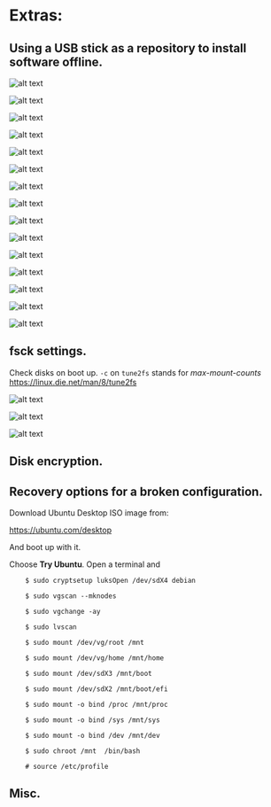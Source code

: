 # Extras:

## Using a USB stick as a repository to install software offline.

![alt text](./images/VirtualBox_Debian_11.6.png)

![alt text](./images/VirtualBox_Debian_11.6-1.png)

![alt text](./images/VirtualBox_Debian_11.6-2.png)

![alt text](./images/VirtualBox_Debian_11.6-3.png)

![alt text](./images/VirtualBox_Debian_11.6-15.png)

![alt text](./images/VirtualBox_Debian_11.6-16.png)

![alt text](./images/VirtualBox_Debian_11.6-17.png)

![alt text](./images/VirtualBox_Debian_11.6-4.png)

![alt text](./images/VirtualBox_Debian_11.6-5.png)

![alt text](./images/VirtualBox_Debian_11.6-6.png)

![alt text](./images/VirtualBox_Debian_11.6-7.png)

![alt text](./images/VirtualBox_Debian_11.6-8.png)

![alt text](./images/VirtualBox_Debian_11.6-9.png)

![alt text](./images/VirtualBox_Debian_11.6-10.png)

![alt text](./images/VirtualBox_Debian_11.6-11.png)

## fsck settings.
Check disks on boot up. `-c` on `tune2fs` stands for *max-mount-counts* https://linux.die.net/man/8/tune2fs 

![alt text](./images/VirtualBox_Debian_11.6-12.png)

![alt text](./images/VirtualBox_Debian_11.6-13.png)

![alt text](./images/VirtualBox_Debian_11.6-14.png)

## Disk encryption. 

## Recovery options for a broken configuration.


Download Ubuntu Desktop ISO image from: 

https://ubuntu.com/desktop

And boot up with it.

Choose **Try Ubuntu**. Open a terminal and 

```
	$ sudo cryptsetup luksOpen /dev/sdX4 debian

	$ sudo vgscan --mknodes

	$ sudo vgchange -ay

	$ sudo lvscan 

	$ sudo mount /dev/vg/root /mnt

	$ sudo mount /dev/vg/home /mnt/home

	$ sudo mount /dev/sdX3 /mnt/boot

	$ sudo mount /dev/sdX2 /mnt/boot/efi

	$ sudo mount -o bind /proc /mnt/proc
	
	$ sudo mount -o bind /sys /mnt/sys
	
	$ sudo mount -o bind /dev /mnt/dev

```

```
	$ sudo chroot /mnt  /bin/bash 
	
	# source /etc/profile
```

## Misc.
